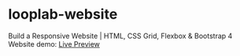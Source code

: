 # looplab-website
Build a Responsive Website | HTML, CSS Grid, Flexbox &amp; Bootstrap 4
</br>
Website demo: [Live Preview](https://angry-khorana-4b84ef.netlify.app)
